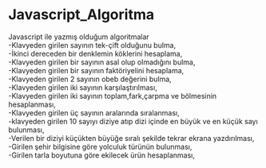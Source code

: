# Javascript_Algoritma
Javascript ile yazmış olduğum algoritmalar <br>
-Klavyeden girilen sayının tek-çift olduğunu bulma, <br>
-İkinci dereceden bir denklemin köklerini hesaplama, <br>
-Klavyeden girilen bir sayının asal olup olmadığını bulma, <br>
-Klavyeden girilen bir sayının faktöriyelini hesaplama, <br>
-Klavyeden girilen 2 sayının obeb değerini bulma, <br>
-Klavyeden girilen iki sayının karşılaştırılması, <br>
-Klavyeden girilen iki sayının toplam,fark,çarpma ve bölmesinin hesaplanması, <br>
-Klavyeden girilen üç sayının aralarında sıralanması, <br>
-klavyeden girilen 10 sayıyı diziye atıp dizi içinde en büyük ve en küçük sayı bulunması, <br>
-Verilen bir diziyi küçükten büyüğe sıralı şekilde tekrar ekrana yazdırılması, <br>
-Girilen şehir bilgisine göre yolculuk türünün bulunması, <br>
-Girilen tarla boyutuna göre ekilecek ürün hesaplanması, <br>
